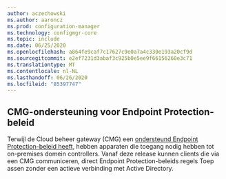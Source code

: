 ```yaml
---
author: aczechowski
ms.author: aaroncz
ms.prod: configuration-manager
ms.technology: configmgr-core
ms.topic: include
ms.date: 06/25/2020
ms.openlocfilehash: a864fe9caf7c17627c9e0a7a4c330e193a20cf9d
ms.sourcegitcommit: e2ef7231d3abaf3c925b0e5ee9f66156260e3c71
ms.translationtype: MT
ms.contentlocale: nl-NL
ms.lasthandoff: 06/26/2020
ms.locfileid: "85397747"
---
```

## <a name="cmg-support-for-endpoint-protection-policies"></a><a name="bkmk_epcmg"></a>CMG-ondersteuning voor Endpoint Protection-beleid

<!--4773948-->

Terwijl de Cloud beheer gateway (CMG) een [ondersteund Endpoint Protection-beleid heeft](../../../../clients/manage/cmg/plan-cloud-management-gateway.md#bkmk_note1), hebben apparaten die toegang nodig hebben tot on-premises domein controllers.<!-- 4350561 --> Vanaf deze release kunnen clients die via een CMG communiceren, direct Endpoint Protection-beleids regels Toep assen zonder een actieve verbinding met Active Directory.
